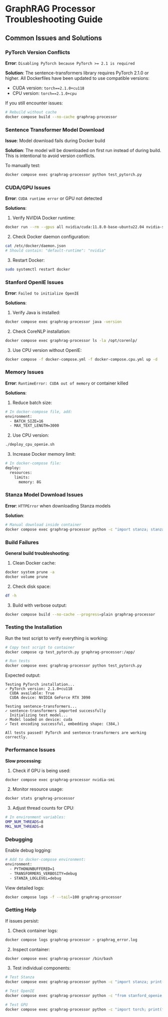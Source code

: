 # GraphRAG Processor Troubleshooting Guide

## Common Issues and Solutions

### PyTorch Version Conflicts

**Error**: `Disabling PyTorch because PyTorch >= 2.1 is required`

**Solution**: 
The sentence-transformers library requires PyTorch 2.1.0 or higher. All Dockerfiles have been updated to use compatible versions:
- CUDA version: `torch==2.1.0+cu118`
- CPU version: `torch==2.1.0+cpu`

If you still encounter issues:
```bash
# Rebuild without cache
docker compose build --no-cache graphrag-processor
```

### Sentence Transformer Model Download

**Issue**: Model download fails during Docker build

**Solution**: 
The model will be downloaded on first run instead of during build. This is intentional to avoid version conflicts.

To manually test:
```bash
docker compose exec graphrag-processor python test_pytorch.py
```

### CUDA/GPU Issues

**Error**: `CUDA runtime error` or GPU not detected

**Solutions**:

1. Verify NVIDIA Docker runtime:
```bash
docker run --rm --gpus all nvidia/cuda:11.8.0-base-ubuntu22.04 nvidia-smi
```

2. Check Docker daemon configuration:
```bash
cat /etc/docker/daemon.json
# Should contain: "default-runtime": "nvidia"
```

3. Restart Docker:
```bash
sudo systemctl restart docker
```

### Stanford OpenIE Issues

**Error**: `Failed to initialize OpenIE`

**Solutions**:

1. Verify Java is installed:
```bash
docker compose exec graphrag-processor java -version
```

2. Check CoreNLP installation:
```bash
docker compose exec graphrag-processor ls -la /opt/corenlp/
```

3. Use CPU version without OpenIE:
```bash
docker compose -f docker-compose.yml -f docker-compose.cpu.yml up -d
```

### Memory Issues

**Error**: `RuntimeError: CUDA out of memory` or container killed

**Solutions**:

1. Reduce batch size:
```bash
# In docker-compose file, add:
environment:
  - BATCH_SIZE=16
  - MAX_TEXT_LENGTH=3000
```

2. Use CPU version:
```bash
./deploy_cpu_openie.sh
```

3. Increase Docker memory limit:
```bash
# In docker-compose file:
deploy:
  resources:
    limits:
      memory: 8G
```

### Stanza Model Download Issues

**Error**: `HTTPError` when downloading Stanza models

**Solution**:
```bash
# Manual download inside container
docker compose exec graphrag-processor python -c "import stanza; stanza.download('en', verbose=True)"
```

### Build Failures

**General build troubleshooting**:

1. Clean Docker cache:
```bash
docker system prune -a
docker volume prune
```

2. Check disk space:
```bash
df -h
```

3. Build with verbose output:
```bash
docker compose build --no-cache --progress=plain graphrag-processor
```

### Testing the Installation

Run the test script to verify everything is working:

```bash
# Copy test script to container
docker compose cp test_pytorch.py graphrag-processor:/app/

# Run tests
docker compose exec graphrag-processor python test_pytorch.py
```

Expected output:
```
Testing PyTorch installation...
✓ PyTorch version: 2.1.0+cu118
  CUDA available: True
  CUDA device: NVIDIA GeForce RTX 3090

Testing sentence-transformers...
✓ sentence-transformers imported successfully
  Initializing test model...
✓ Model loaded on device: cuda
✓ Test encoding successful, embedding shape: (384,)

All tests passed! PyTorch and sentence-transformers are working correctly.
```

### Performance Issues

**Slow processing**:

1. Check if GPU is being used:
```bash
docker compose exec graphrag-processor nvidia-smi
```

2. Monitor resource usage:
```bash
docker stats graphrag-processor
```

3. Adjust thread counts for CPU:
```bash
# In environment variables:
OMP_NUM_THREADS=8
MKL_NUM_THREADS=8
```

### Debugging

Enable debug logging:

```bash
# Add to docker-compose environment:
environment:
  - PYTHONUNBUFFERED=1
  - TRANSFORMERS_VERBOSITY=debug
  - STANZA_LOGLEVEL=debug
```

View detailed logs:
```bash
docker compose logs -f --tail=100 graphrag-processor
```

### Getting Help

If issues persist:

1. Check container logs:
```bash
docker compose logs graphrag-processor > graphrag_error.log
```

2. Inspect container:
```bash
docker compose exec graphrag-processor /bin/bash
```

3. Test individual components:
```bash
# Test Stanza
docker compose exec graphrag-processor python -c "import stanza; print(stanza.__version__)"

# Test OpenIE
docker compose exec graphrag-processor python -c "from stanford_openie import StanfordOpenIE; print('OpenIE OK')"

# Test GPU
docker compose exec graphrag-processor python -c "import torch; print(f'CUDA: {torch.cuda.is_available()}')"
```